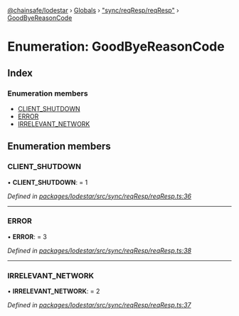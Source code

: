 [@chainsafe/lodestar](../README.md) › [Globals](../globals.md) › ["sync/reqResp/reqResp"](../modules/_sync_reqresp_reqresp_.md) › [GoodByeReasonCode](_sync_reqresp_reqresp_.goodbyereasoncode.md)

# Enumeration: GoodByeReasonCode

## Index

### Enumeration members

* [CLIENT_SHUTDOWN](_sync_reqresp_reqresp_.goodbyereasoncode.md#client_shutdown)
* [ERROR](_sync_reqresp_reqresp_.goodbyereasoncode.md#error)
* [IRRELEVANT_NETWORK](_sync_reqresp_reqresp_.goodbyereasoncode.md#irrelevant_network)

## Enumeration members

###  CLIENT_SHUTDOWN

• **CLIENT_SHUTDOWN**: = 1

*Defined in [packages/lodestar/src/sync/reqResp/reqResp.ts:36](https://github.com/ChainSafe/lodestar/blob/cce68e126/packages/lodestar/src/sync/reqResp/reqResp.ts#L36)*

___

###  ERROR

• **ERROR**: = 3

*Defined in [packages/lodestar/src/sync/reqResp/reqResp.ts:38](https://github.com/ChainSafe/lodestar/blob/cce68e126/packages/lodestar/src/sync/reqResp/reqResp.ts#L38)*

___

###  IRRELEVANT_NETWORK

• **IRRELEVANT_NETWORK**: = 2

*Defined in [packages/lodestar/src/sync/reqResp/reqResp.ts:37](https://github.com/ChainSafe/lodestar/blob/cce68e126/packages/lodestar/src/sync/reqResp/reqResp.ts#L37)*
